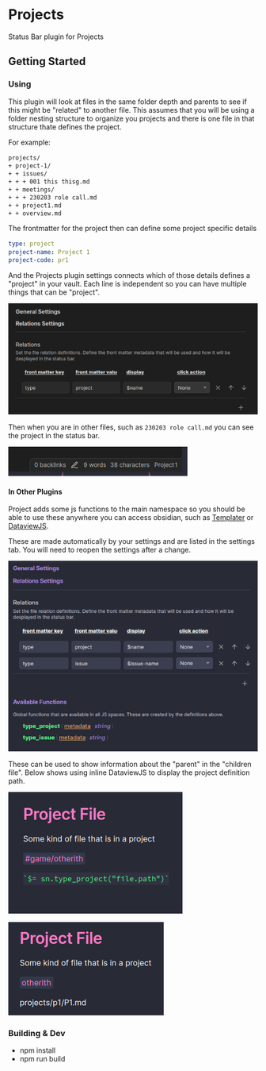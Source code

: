 # Projects

Status Bar plugin for Projects

## Getting Started

### Using

This plugin will look at files in the same folder depth and parents to see if this might be "related" to another file. This assumes that you will be using a folder nesting structure to organize you projects and there is one file in that structure thate defines the project.

For example:

```
projects/
+ project-1/
+ + issues/
+ + + 001 this thisg.md
+ + meetings/
+ + + 230203 role call.md
+ + project1.md
+ + overview.md
```

The frontmatter for the project then can define some project specific details

```yaml
type: project
project-name: Project 1
project-code: pr1
```

And the Projects plugin settings connects which of those details defines a "project" in your vault. Each line is independent so you can have multiple things that can be "project".

![a screenshot of the settings for Projects that shows a projects definition using the key "type" with value "project"](imgs/settings1.png)

Then when you are in other files, such as `230203 role call.md` you can see the project in the status bar.

![a screenshot of the status bar showing "Project 1"](imgs/statusbar.png)

#### In Other Plugins

Project adds some js functions to the main namespace so you should be able to use these anywhere you can access obsidian, such as [Templater]() or [DataviewJS]().

These are made automatically by your settings and are listed in the settings tab. You will need to reopen the settings after a change.


![a screenshot of the settings showing the list of available functions](imgs/settings2.png)

These can be used to show information about the "parent" in the "children file". Below shows using inline DataviewJS to display the project definition path.

![a screenshot showing the editor view of a file and a inline dataview command => `$= sn.type_project("file.path")`](imgs/dataview-editor.png)

![a screenshot of the same file as above but in view / rendered made, showing the file path for the project => projects/p1/P1.md](imgs/dataview-render.png)

### Building & Dev

- npm install
- npm run build
